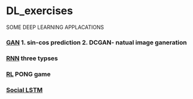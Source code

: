 # DL_exercises

SOME DEEP LEARNING APPLACATIONS

### [GAN](https://github.com/lyuwenyu/DL_exercises/tree/master/gan-generative%20adversarial%20network) 1. sin-cos prediction 2. DCGAN- natual image ganeration 

### [RNN](https://github.com/lyuwenyu/DL_exercises/tree/master/pong-reinforcement%20learning) three typses 

### [RL](https://github.com/lyuwenyu/DL_exercises/tree/master/rnn) PONG game

### [Social LSTM](https://github.com/lyuwenyu/DL_exercises/tree/master/social-lstm)
